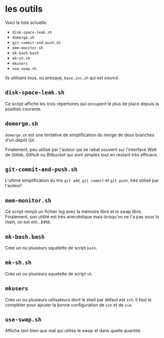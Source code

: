 # les outils

Voici la liste actuelle:

- `disk-space-leak.sh`
- `domerge.sh`
- `git-commit-and-push.sh`
- `mem-monitor.sh`
- `mk-bash.bash`
- `mk-sh.sh`
- `mkusers`
- `use-swap.sh`

Ils utilisent tous, ou presque, `base.inc.sh` qui est *sourcé*.

## `disk-space-leak.sh`

Ce script affiche les trois répertoires qui occupent le plus de place depuis la position courante.

## `domerge.sh`

`domerge.sh` est une tentative de simplification du *merge* de deux branches d'un dépôt *Git*.

Finalement, peu utilisé par l'auteur qui se rabat souvent sur l'interface *Web* de *Gitlab*, *Github* ou *Bitbucket* qui sont simples tout en restant très efficace.

## `git-commit-and-push.sh`

L'ultime simplification du trio `git add`, `git commit` et `git push`, très utilisé par l'auteur!

## `mem-monitor.sh`

Ce script rempli un fichier log avec la mémoire libre et le swap libre. Finalement, son utilité est très anecdotique mais lorsqu'on ne l'a pas sous la main, on est em...bêté.

## `mk-bash.bash`

Crée un ou plusieurs squelette de script `bash`.

## `mk-sh.sh`

Crée un ou plusieurs squelette de script `sh`.

## `mkusers`

Crée un ou plusieurs utilisateurs dont le shell par défaut est `zsh`. Il faut le compléter pour ajouter la bonne configuration de `zsh` et de `vim`.

## `use-swap.sh`

Affiche tant bien que mal qui utilise le *swap* et dans quelle quantité.
